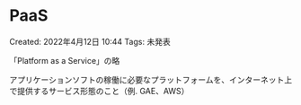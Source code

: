 # PaaS

Created: 2022年4月12日 10:44
Tags: 未発表

「Platform as a Service」の略

アプリケーションソフトの稼働に必要なプラットフォームを、インターネット上で提供するサービス形態のこと（例. GAE、AWS）